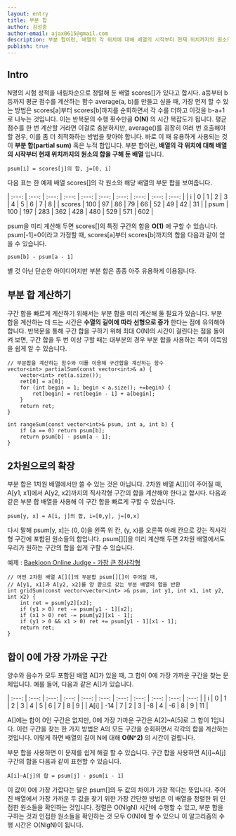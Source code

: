 ```yaml
---
layout: entry
title: 부분 합
author: 김성중
author-email: ajax0615@gmail.com
description: 부분 합이란, 배열의 각 위치에 대해 배열의 시작부터 현재 위치까지의 원소의 합을 구해 둔 배열입니다.
publish: true
---
```


## Intro
N명의 시험 성적을 내림차순으로 정렬해 둔 배열 scores[]가 있다고 합시다. a등부터 b등까지 평균 점수를 계산하는 함수 average(a, b)를 만들고 싶을 때, 가장 먼저 할 수 있는 방법은 scores[a]부터 scores[b]까지를 순회하면서 각 수를 더하고 이것을 b-a+1로 나누는 것입니다. 이는 반복문의 수행 횟수만큼 **O(N)** 의 시간 복잡도가 됩니다. 평균 점수를 한 번 계산할 거라면 이걸로 충분하지만, average()를 굉장히 여러 번 호출해야 할 경우, 이를 좀 더 최적화하는 방법을 찾아야 합니다. 바로 이 때 유용하게 사용되는 것이 **부분 합(partial sum)** 혹은 누적 합입니다. 부분 합이란, **배열의 각 위치에 대해 배열의 시작부터 현재 위치까지의 원소의 합을 구해 둔 배열** 입니다.

```
psum[i] = scores[j]의 합, j=[0, i]
```

다음 표는 한 예제 배열 scores[]의 각 원소와 해당 배열의 부분 합을 보여줍니다.

| :---: | :---: | :---: | :---: | :---: | :---: | :---: | :---: | :---: | :---: |
| i | 0 | 1 | 2 | 3 | 4 | 5 | 6 | 7 | 8 |
| scores | 100 | 97 | 86 | 79 | 66 | 52 | 49 | 42 | 31 |
| psum | 100 | 197 | 283 | 362 | 428 | 480 | 529 | 571 | 602 |

psum을 미리 계산해 두면 scores[]의 특정 구간의 합을 **O(1)** 에 구할 수 있습니다. psum[-1]=0이라고 가정할 때, scores[a]부터 scores[b]까지의 합을 다음과 같이 얻을 수 있습니다.

```
psum[b] - psum[a - 1]
```

별 것 아닌 단순한 아이디어지만 부분 합은 종종 아주 유용하게 이용됩니다.

## 부분 합 계산하기
구간 합을 빠르게 계산하기 위해서는 부분 합을 미리 계산해 둘 필요가 있습니다. 부분 합을 계산하는 데 드는 시간은 **수열의 길이에 따라 선형으로 증가** 한다는 점에 유의해야 합니다. 반복문을 통해 구간 합을 구하기 위해 최대 O(N)의 시간이 걸린다는 점을 돌이켜 보면, 구간 합을 두 번 이상 구할 때는 대부분의 경우 부분 합을 사용하는 쪽이 이득임을 쉽게 알 수 있습니다.

```
// 부분합을 계산하는 함수와 이를 이용해 구간합을 계산하는 함수
vector<int> partialSum(const vector<int>& a) {
    vector<int> ret(a.size());
    ret[0] = a[0];
    for (int begin = 1; begin < a.size(); +=begin) {
        ret[begin] = ret[begin - 1] + a[begin];
    }
    return ret;
}

int rangeSum(const vector<int>& psum, int a, int b) {
    if (a == 0) return psum[b];
    return psum[b] - psum[a - 1];
}
```

## 2차원으로의 확장
부분 합은 1차원 배열에서만 쓸 수 있는 것은 아닙니다. 2차원 배열 A[][]이 주어질 때, A[y1, x1]에서 A[y2, x2]까지의 직사각형 구간의 합을 계산해야 한다고 합시다. 다음과 같은 부분 합 배열을 사용해 이 구간 합을 빠르게 구할 수 있습니다.

```
psum[y, x] = A[i, j]의 합, i=[0,y], j=[0,x]
```

다시 말해 psum[y, x]는 (0, 0)을 왼쪽 위 칸, (y, x)를 오른쪽 아래 칸으로 갖는 직사각형 구간에 포함된 원소들의 합입니다. psum[][]을 미리 계산해 두면 2차원 배열에서도 우리가 원하는 구간의 합을 쉽게 구할 수 있습니다.

예제 : [Baekjoon Online Judge - 가장 큰 정사각형](https://www.acmicpc.net/problem/1915)

```
// 어떤 2차원 배열 A[][]의 부분합 psum[][]이 주어질 때,
// A[y1, x1]과 A[y2, x2]를 양 끝으로 갖는 부분 배열의 합을 반환
int gridSum(const vector<vector<int> >& psum, int y1, int x1, int y2, int x2) {
    int ret = psum[y2][x2];
    if (y1 > 0) ret -= psum[y1 - 1][x2];
    if (x1 > 0) ret -= psum[y2][x1 - 1];
    if (y1 > 0 && x1 > 0) ret += psum[y1 - 1][x1 - 1];
    return ret;
}
```

## 합이 0에 가장 가까운 구간
양수와 음수가 모두 포함된 배열 A[]가 있을 때, 그 합이 0에 가장 가까운 구간을 찾는 문제입니다. 예를 들어, 다음과 같은 A[]가 있습니다.

| :---: | :---: | :---: | :---: | :---: | :---: | :---: | :---: | :---: | :---: | :---: |
| i | 0 | 1 | 2 | 3 | 4 | 5 | 6 | 7 | 8 | 9 |
| A[i] | -14 | 7 | 2 | 3 | -8 | 4 | -6 | 8 | 9 | 11 |

A[]에는 합이 0인 구간은 없지만, 0에 가장 가까운 구간은 A[2]~A[5]로 그 합이 1입니다. 이런 구간을 찾는 한 가지 방법은 A의 모든 구간을 순회하면서 각각의 합을 계산하는 것입니다. 이렇게 하면 배열의 길이 N에 대해 **O(N^2)** 의 시간이 걸립니다.

부분 합을 사용하면 이 문제를 쉽게 해결 할 수 있습니다. 구간 합을 사용하면 A[i]~A[j] 구간의 합을 다음과 같이 표현할 수 있습니다.

```
A[i]~A[j]의 합 = psum[j] - psum[i - 1]
```

이 값이 0에 가장 가깝다는 말은 psum[]의 두 값의 차이가 가장 적다는 뜻입니다. 주어진 배열에서 가장 가까운 두 값을 찾기 위한 가장 간단한 방법은 이 배열을 정렬한 뒤 인접한 원소들을 확인하는 것입니다. 정렬은 O(NlgN) 시간에 수행할 수 있고, 부분 합을 구하는 것과 인접한 원소들을 확인하는 것 모두 O(N)에 할 수 있으니 이 알고리즘의 수행 시간은 O(NlgN)이 됩니다.
